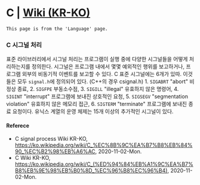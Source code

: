 # C | [Wiki (KR-KO)](https://ko.wikipedia.org/wiki/C_(%ED%94%84%EB%A1%9C%EA%B7%B8%EB%9E%98%EB%B0%8D_%EC%96%B8%EC%96%B4))
```
This page is from the 'Language' page.
```

### C 시그널 처리
표준 라이브러리에서 시그널 처리는 프로그램이 실행 중에 다양한 시그널들을 어떻게 처리하는지를 정의한다. 시그널은 프로그램 내에서 몇몇 예외적인 행위를 보고하거나, 프로그램 외부의 비동기적 이벤트를 보고할 수 있다. C 표준 시그널에는 6개가 있따. 이것들은 모두 `signal.h`에 정의되어 있다. (C++의 경우 csignal.h) 1. `SIGABRT` "abort" 비정상 종료, 2. `SIGFPE` 부동소수점, 3. `SIGILL` "illegal" 유효하지 않은 명령어, 4. `SIGINT` "interrupt" 프로그램에 보내진 상호적인 요청, 5. `SIGSEGV` "segmentation violation" 유효하지 않은 메모리 접근, 6. `SIGTERM` "terminate" 프로그램에 보내진 종료 요청이다. 유닉스 계열의 운영 체제는 15개 이상의 추가적인 시그널이 있다. 

#### Referece
- C signal process Wiki KR-KO, https://ko.wikipedia.org/wiki/C_%EC%8B%9C%EA%B7%B8%EB%84%90_%EC%B2%98%EB%A6%AC, 2020-11-02-Mon.
- C Wiki KR-KO, https://ko.wikipedia.org/wiki/C_(%ED%94%84%EB%A1%9C%EA%B7%B8%EB%9E%98%EB%B0%8D_%EC%96%B8%EC%96%B4), 2020-11-02-Mon.
